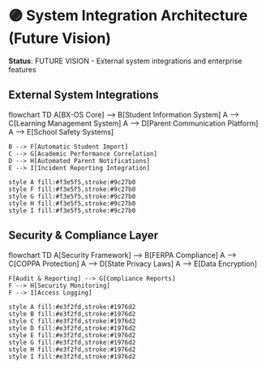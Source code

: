 # 🟣 System Integration Architecture (Future Vision)

**Status**: FUTURE VISION - External system integrations and enterprise features

## External System Integrations

<lov-mermaid>
flowchart TD
    A[BX-OS Core] --> B[Student Information System]
    A --> C[Learning Management System]
    A --> D[Parent Communication Platform]
    A --> E[School Safety Systems]
    
    B --> F[Automatic Student Import]
    C --> G[Academic Performance Correlation]
    D --> H[Automated Parent Notifications]
    E --> I[Incident Reporting Integration]
    
    style A fill:#f3e5f5,stroke:#9c27b0
    style F fill:#f3e5f5,stroke:#9c27b0
    style G fill:#f3e5f5,stroke:#9c27b0
    style H fill:#f3e5f5,stroke:#9c27b0
    style I fill:#f3e5f5,stroke:#9c27b0
</lov-mermaid>

## Security & Compliance Layer

<lov-mermaid>
flowchart TD
    A[Security Framework] --> B[FERPA Compliance]
    A --> C[COPPA Protection]  
    A --> D[State Privacy Laws]
    A --> E[Data Encryption]
    
    F[Audit & Reporting] --> G[Compliance Reports]
    F --> H[Security Monitoring]
    F --> I[Access Logging]
    
    style A fill:#e3f2fd,stroke:#1976d2
    style B fill:#e3f2fd,stroke:#1976d2
    style C fill:#e3f2fd,stroke:#1976d2
    style D fill:#e3f2fd,stroke:#1976d2
    style E fill:#e3f2fd,stroke:#1976d2
    style G fill:#e3f2fd,stroke:#1976d2
    style H fill:#e3f2fd,stroke:#1976d2
    style I fill:#e3f2fd,stroke:#1976d2
</lov-mermaid>
